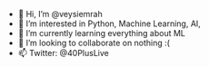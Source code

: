 - 👋 Hi, I’m @veysiemrah
- 👀 I’m interested in Python, Machine Learning, AI, 
- 🌱 I’m currently learning everything about ML
- 💞️ I’m looking to collaborate on nothing :(
- 📫 Twitter: @40PlusLive
